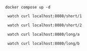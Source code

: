 ```
docker compose up -d
```

```bash
 watch curl localhost:8080/short/1  
```

```bash
 watch curl localhost:8080/short/2  
```

```bash
 watch curl localhost:8080/long/a  
```
```bash
 watch curl localhost:8080/long/b  
```
